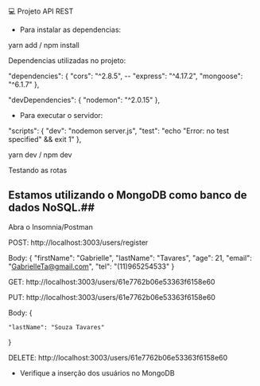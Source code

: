 💻 Projeto API REST

- Para instalar as dependencias:

yarn add  / npm install

Dependencias utilizadas no projeto:

"dependencies": {
    "cors": "^2.8.5", -- 
    "express": "^4.17.2",
    "mongoose": "^6.1.7"
  },

"devDependencies": {
    "nodemon": "^2.0.15"
  },


- Para executar o servidor:

"scripts": {
    "dev": "nodemon server.js",
    "test": "echo \"Error: no test specified\" && exit 1"
  },

yarn dev / npm dev


Testando as rotas 

## Estamos utilizando o MongoDB como banco de dados NoSQL.##

Abra o Insomnia/Postman 

POST: http://localhost:3003/users/register


Body: {
	"firstName": "Gabrielle",
	"lastName": "Tavares",
	"age": 21,
	"email": "GabrielleTa@gmail.com",
	"tel": "(11)965254533"
}

GET: http://localhost:3003/users/61e7762b06e53363f6158e60


PUT: http://localhost:3003/users/61e7762b06e53363f6158e60


Body: {

	"lastName": "Souza Tavares"

}



DELETE: http://localhost:3003/users/61e7762b06e53363f6158e60


- Verifique a inserção dos usuários no MongoDB

